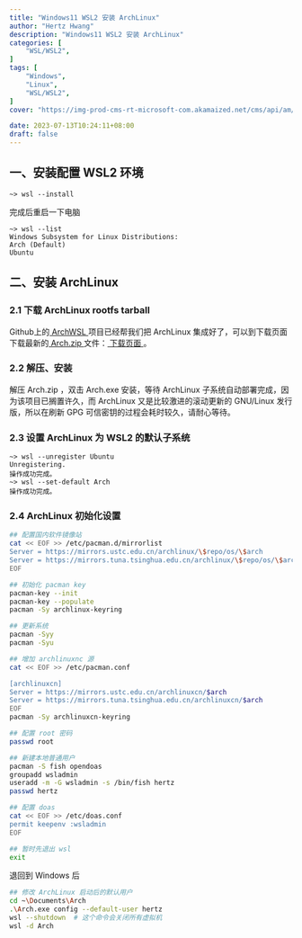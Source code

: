 ```yaml
---
title: "Windows11 WSL2 安装 ArchLinux"
author: "Hertz Hwang"
description: "Windows11 WSL2 安装 ArchLinux"
categories: [
    "WSL/WSL2",
]
tags: [
    "Windows",
    "Linux",
    "WSL/WSL2",
]
cover: "https://img-prod-cms-rt-microsoft-com.akamaized.net/cms/api/am/imageFileData/RE1Mu3b?ver=5c31"

date: 2023-07-13T10:24:11+08:00
draft: false
---
```


## 一、安装配置 WSL2 环境
```shell
~> wsl --install
```
完成后重启一下电脑
```shell
~> wsl --list
Windows Subsystem for Linux Distributions:
Arch (Default)
Ubuntu
```

## 二、安装 ArchLinux
### 2.1 下载 ArchLinux rootfs tarball
Github上的[ ArchWSL ](https://github.com/yuk7/ArchWSL)项目已经帮我们把 ArchLinux 集成好了，可以到下载页面下载最新的[ Arch.zip ](https://github.com/yuk7/ArchWSL/releases/download/22.10.16.0/Arch.zip)文件：[ 下载页面 ](https://github.com/yuk7/ArchWSL/releases)。
### 2.2 解压、安装
解压 Arch.zip ，双击 Arch.exe 安装，等待 ArchLinux 子系统自动部署完成，因为该项目已搁置许久，而 ArchLinux 又是比较激进的滚动更新的 GNU/Linux 发行版，所以在刷新 GPG 可信密钥的过程会耗时较久，请耐心等待。
### 2.3 设置 ArchLinux 为 WSL2 的默认子系统
```shell
~> wsl --unregister Ubuntu
Unregistering.
操作成功完成。
~> wsl --set-default Arch
操作成功完成。
```
### 2.4 ArchLinux 初始化设置
```bash
## 配置国内软件镜像站
cat << EOF >> /etc/pacman.d/mirrorlist
Server = https://mirrors.ustc.edu.cn/archlinux/\$repo/os/\$arch
Server = https://mirrors.tuna.tsinghua.edu.cn/archlinux/\$repo/os/\$arch
EOF

## 初始化 pacman key
pacman-key --init
pacman-key --populate
pacman -Sy archlinux-keyring

## 更新系统
pacman -Syy
pacman -Syu

## 增加 archlinuxnc 源
cat << EOF >> /etc/pacman.conf

[archlinuxcn]
Server = https://mirrors.ustc.edu.cn/archlinuxcn/$arch
Server = https://mirrors.tuna.tsinghua.edu.cn/archlinuxcn/$arch
EOF
pacman -Sy archlinuxcn-keyring

## 配置 root 密码
passwd root

## 新建本地普通用户
pacman -S fish opendoas
groupadd wsladmin
useradd -m -G wsladmin -s /bin/fish hertz
passwd hertz

## 配置 doas
cat << EOF >> /etc/doas.conf
permit keepenv :wsladmin
EOF

## 暂时先退出 wsl
exit
```
退回到 Windows 后
```bash
## 修改 ArchLinux 启动后的默认用户
cd ~\Documents\Arch
.\Arch.exe config --default-user hertz
wsl --shutdown  # 这个命令会关闭所有虚拟机
wsl -d Arch
```
